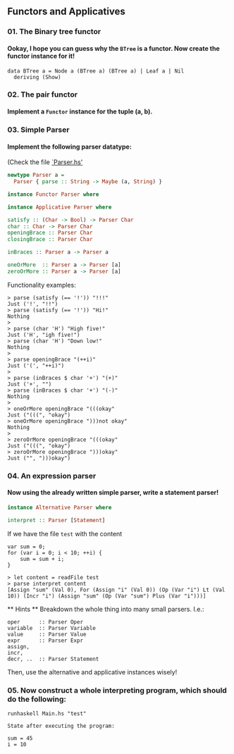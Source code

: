 ## Functors and Applicatives

### 01. The Binary tree functor
#### Ookay, I hope you can guess why the `BTree` is a functor. Now create the functor instance for it!

```
data BTree a = Node a (BTree a) (BTree a) | Leaf a | Nil
  deriving (Show)
```

### 02. The pair functor
#### Implement a `Functor` instance for the tuple (a, b).

### 03. Simple Parser
#### Implement the following parser datatype:
(Check the file [`Parser.hs'](./Parser.hs)

```haskell
newtype Parser a =
  Parser { parse :: String -> Maybe (a, String) }

instance Functor Parser where

instance Applicative Parser where

satisfy :: (Char -> Bool) -> Parser Char
char :: Char -> Parser Char
openingBrace :: Parser Char
closingBrace :: Parser Char

inBraces :: Parser a -> Parser a

oneOrMore  :: Parser a -> Parser [a]
zeroOrMore :: Parser a -> Parser [a]
```

Functionality examples:

```
> parse (satisfy (== '!')) "!!!"
Just ('!', "!!") 
> parse (satisfy (== '!')) "Hi!"
Nothing
>
> parse (char 'H') "High five!"
Just ('H', "igh five!")
> parse (char 'H') "Down low!"
Nothing
>
> parse openingBrace "(++i)"
Just ('(', "++i)")
>
> parse (inBraces $ char '+') "(+)"
Just ('+', "")
> parse (inBraces $ char '+') "(-)"
Nothing
>
> oneOrMore openingBrace "(((okay"
Just ("(((", "okay")
> oneOrMore openingBrace ")))not okay"
Nothing
>
> zeroOrMore openingBrace "(((okay"
Just ("(((", "okay")
> zeroOrMore openingBrace ")))okay"
Just ("", ")))okay")
```

### 04. An expression parser
#### Now using the already written simple parser, write a statement parser!

```haskell
instance Alternative Parser where

interpret :: Parser [Statement]
```

If we have the file `test` with the content

```
var sum = 0;
for (var i = 0; i < 10; ++i) {
    sum = sum + i;
}
```

```
> let content = readFile test
> parse interpret content
[Assign "sum" (Val 0), For (Assign "i" (Val 0)) (Op (Var "i") Lt (Val 10)) (Incr "i") (Assign "sum" (Op (Var "sum") Plus (Var "i")))]
```

** Hints **
Breakdown the whole thing into many small parsers. I.e.:
```
oper      :: Parser Oper
variable  :: Parser Variable
value     :: Parser Value
expr      :: Parser Expr
assign,
incr,
decr, ..  :: Parser Statement
```

Then, use the alternative and applicative instances wisely!

### 05. Now construct a whole interpreting program, which should do the following:
```
runhaskell Main.hs "test"

State after executing the program:

sum = 45
i = 10
```

